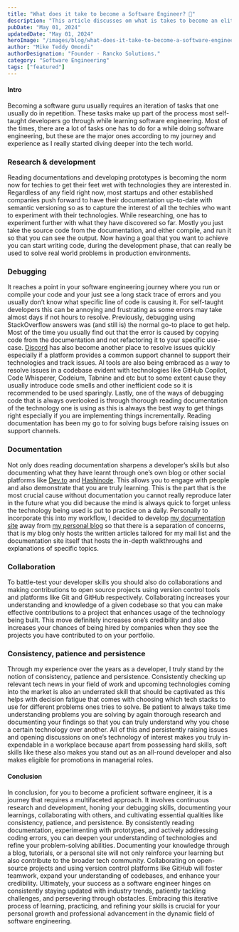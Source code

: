```yaml
---
title: "What does it take to become a Software Engineer? 🙎"
description: "This article discusses om what is takes to become an elite software engineer in the tech industry."
pubDate: "May 01, 2024"
updatedDate: "May 01, 2024"
heroImage: "/images/blog/what-does-it-take-to-become-a-software-engineer.jpg"
author: "Mike Teddy Omondi"
authorDesignation: "Founder - Rancko Solutions."
category: "Software Engineering"
tags: ["featured"]
---
```


#### Intro

Becoming a software guru usually requires an iteration of tasks that one usually do in repetition. These tasks make up part of the process most self-taught developers go through while learning software engineering. Most of the times, there are a lot of tasks one has to do for a while doing software engineering, but these are the major ones according to my journey and experience as I really started diving deeper into the tech world.

### Research & development

Reading documentations and developing prototypes is becoming the norm now for techies to get their feet wet with technologies they are interested in. Regardless of any field right now, most startups and other established companies push forward to have their documentation up-to-date with semantic versioning so as to capture the interest of all the techies who want to experiment with their technologies. While researching, one has to experiment further with what they have discovered so far. Mostly you just take the source code from the documentation, and either compile, and run it so that you can see the output. Now having a goal that you want to achieve you can start writing code, during the development phase, that can really be used to solve real world problems in production environments.

### Debugging

It reaches a point in your software engineering journey where you run or compile your code and your just see a long stack trace of errors and you usually don’t know what specific line of code is causing it. For self-taught developers this can be annoying and frustrating as some errors may take almost days if not hours to resolve. Previously, debugging using StackOverflow answers was (and still is) the normal go-to place to get help. Most of the time you usually find out that the error is caused by copying code from the documentation and not refactoring it to your specific use-case. [Discord](https://discord.com) has also become another place to resolve issues quickly especially if a platform provides a common support channel to support their technologies and track issues. AI tools are also being embraced as a way to resolve issues in a codebase evident with technologies like GitHub Copilot, Code Whisperer, Codeium, Tabnine and etc but to some extent cause they usually introduce code smells and other inefficient code so it is recommended to be used sparingly. Lastly, one  of the ways of debugging code that is always overlooked is through thorough reading documentation of the technology one is using as this is always the best way to get things right especially if you are implementing things incrementally. Reading documentation has been my go to for solving bugs before raising issues on support channels. 

### Documentation

Not only does reading documentation sharpens a developer’s skills but also documenting what they have learnt through one’s own blog or other social platforms like [Dev.to](https://dev.to) and [Hashinode](https://hashinode.com). This allows you to engage with people and also demonstrate that you are truly learning. This is the part that is the most crucial cause without documentation you cannot really reproduce later in the future what you did because the mind is always quick to forget unless the technology being used is put to practice on a daily. Personally to incorporate this into my workflow, I decided to develop [my documentation site](https://docs.miketeddyomondi.dev) away from [my personal blog](https://blog.miketeddyomondi.dev) so that there is a separation of concerns, that is my blog only hosts the written articles tailored for my mail list and the documentation site itself that hosts the in-depth walkthroughs and explanations of specific topics.

### Collaboration

To battle-test your developer skills you should also do collaborations and making contributions to open source projects using version control tools and platforms like Git and GitHub respectively. Collaborating increases your understanding and knowledge of a given codebase so that you can make effective contributions to a project that enhances usage of the technology being built. This move definitely increases one’s credibility and also increases your chances of being hired by companies when they see the projects you have contributed to on your portfolio.

### Consistency, patience and persistence

Through my experience over the years as a developer, I truly stand by the notion of consistency, patience and persistence. Consistently checking up relevant tech news in your field of work and upcoming technologies coming into the market is also an underrated skill that should be captivated as this helps with decision fatigue that comes with choosing which tech stacks to use for different problems ones tries to solve. Be patient to always take time understanding problems you are solving by again thorough research and documenting your findings so that you can truly understand why you chose a certain technology over another. All of this and persistently raising issues and opening discussions on one’s technology of interest makes you truly in-expendable in a workplace because apart from possessing hard skills, soft skills like these also makes you stand out as an all-round developer and also makes eligible for promotions in managerial roles. 

#### Conclusion

In conclusion, for you to become a proficient software engineer, it is a journey that requires a multifaceted approach. It involves continuous research and development, honing your debugging skills, documenting your learnings, collaborating with others, and cultivating essential qualities like consistency, patience, and persistence. By consistently reading documentation, experimenting with prototypes, and actively addressing coding errors, you can deepen your understanding of technologies and refine your problem-solving abilities. Documenting your knowledge through a blog, tutorials, or a personal site will not only reinforce your learning but also contribute to the broader tech community. Collaborating on open-source projects and using version control platforms like GitHub will foster teamwork, expand your understanding of codebases, and enhance your credibility. Ultimately, your success as a software engineer hinges on consistently staying updated with industry trends, patiently tackling challenges, and persevering through obstacles. Embracing this iterative process of learning, practicing, and refining your skills is crucial for your personal growth and professional advancement in the dynamic field of software engineering.